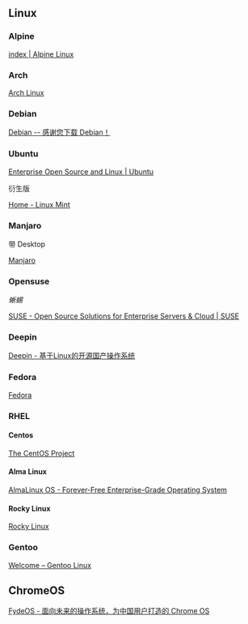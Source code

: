 ## Linux

### Alpine

[index | Alpine Linux](https://www.alpinelinux.org/)

### Arch

[Arch Linux](https://archlinux.org/)

### Debian

[Debian -- 感谢您下载 Debian！](https://www.debian.org/download)

### Ubuntu

[Enterprise Open Source and Linux | Ubuntu](https://ubuntu.com/)

衍生版

[Home - Linux Mint](https://www.linuxmint.com/)


### Manjaro

带 Desktop

[Manjaro](https://manjaro.org/)

### Opensuse

*蜥蜴*

[SUSE - Open Source Solutions for Enterprise Servers & Cloud | SUSE](https://www.suse.com/)

### Deepin

[Deepin - 基于Linux的开源国产操作系统](https://www.deepin.org/index/zh)

### Fedora

[Fedora](https://getfedora.org/)

### RHEL

#### Centos

[The CentOS Project](https://www.centos.org/)

#### Alma Linux

[AlmaLinux OS - Forever-Free Enterprise-Grade Operating System](https://almalinux.org/)

#### Rocky  Linux

[Rocky Linux](https://rockylinux.org/)

### Gentoo

[Welcome – Gentoo Linux](https://www.gentoo.org/)

## ChromeOS

[FydeOS - 面向未来的操作系统，为中国用户打造的 Chrome OS](https://fydeos.com/)